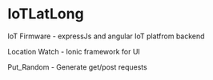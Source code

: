 # IoTLatLong

IoT Firmware - expressJs and angular IoT platfrom backend

Location Watch - Ionic framework for UI

Put_Random - Generate get/post requests
